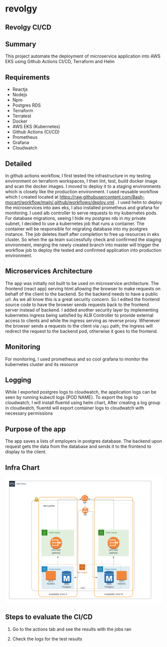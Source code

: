 # revolgy
## Revolgy CI/CD


## Summary
 This project automate the deployment of microservice application into AWS EKS using Github Actions CI/CD, Terraform and Helm 

## Requirements
* Reactjs
* Nodejs
* Npm
* Postgres RDS
* Terraform
* Terratest
* Docker
* AWS EKS (Kubernetes)
* Github Actions (CI/CD)
* Prometheus
* Grafana
* Cloudwatch 

## Detailed
  In github actions workflow, I first tested the infrastructure in my testing environment on terraform workspaces, I then lint, test, build docker image and scan the docker images. I moved to deploy it to a staging environments which is closely like the production environment. I used reusable workflow which I created located at https://raw.githubusercontent.com/Bash-mocart/workflow/main/.github/workflows/deploy.yml . I used helm to deploy the microservices into aws eks, I also installed prometheus and grafana for monitoring. I used alb controller to serve requests to my kubernetes pods. For database migrations, seeing I hide my postgres rds in my private subnet, I decided to use a kubernetes job that runs a container. The container will be responsible for migrating database into my postgres instance. The job deletes itself after completion to free up resources in eks cluster. So when the qa team successfully check and confirmed the staging environment, merging the newly created branch into master will trigger the workflow job to deploy the tested and confirmed application into production environment. 


## Microservices Architecture
 The app was initially not built to be used on microservice architecture. The frontend (react app) serving html allowing the browser to make requests on behalf of the client to the backend. So the backend needs to have a public url.  As we all know this is a great security concern. So I edited the frontend source code  to have the browser sends requests back to the frontend server instead of backend. I added another security layer by implementing kubernetes ingress being satisfied by ALB Controller to provide external access to clients and while the ingress serving as reverse proxy. Whenever the browser sends a requests to the client via `/api` path, the ingress will redirect the request to the backend pod, otherwise it goes to the frontend.


## Monitoring
 For monitoring, I used prometheus and so cool grafana to monitor the kubernetes cluster and its resource


## Logging
 While I exported postgres logs to cloudwatch, the application logs can be seen by running kubectl logs {POD NAME}. To export the logs to cloudwatch, I will install fluentd using helm chart, After creating a log group in cloudwatch, fluentd will export container logs to cloudwatch with necessary permissions

## Purpose of the app
  The app saves a lists of employers in postgres database. The backend upon request gets the data from the database and sends it to the frontend to display to the client.


## Infra Chart
![infra_chart](./infra.png?raw=true "Title")  


## Steps to evaluate the CI/CD

1. Go to the actions tab and see the results with the jobs ran

2. Check the logs for the test results
